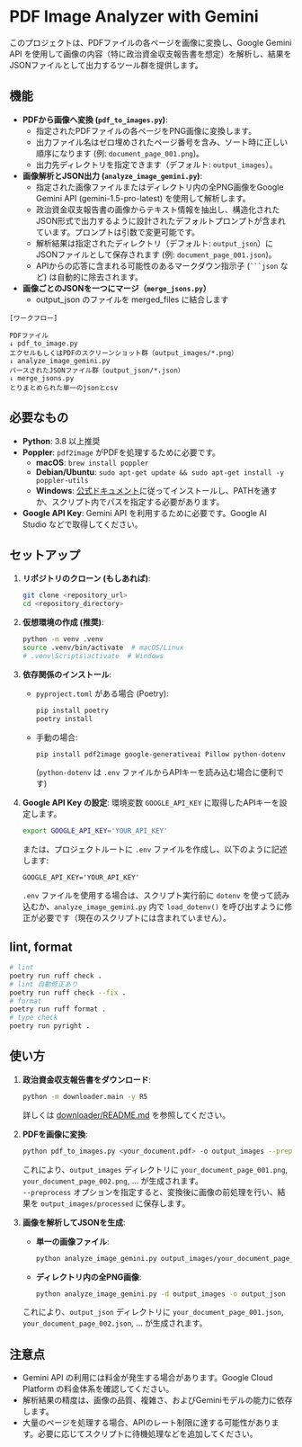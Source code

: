 # PDF Image Analyzer with Gemini

このプロジェクトは、PDFファイルの各ページを画像に変換し、Google Gemini API を使用して画像の内容（特に政治資金収支報告書を想定）を解析し、結果をJSONファイルとして出力するツール群を提供します。

## 機能

*   **PDFから画像へ変換 (`pdf_to_images.py`)**:
    *   指定されたPDFファイルの各ページをPNG画像に変換します。
    *   出力ファイル名はゼロ埋めされたページ番号を含み、ソート時に正しい順序になります (例: `document_page_001.png`)。
    *   出力先ディレクトリを指定できます（デフォルト: `output_images`）。
*   **画像解析とJSON出力 (`analyze_image_gemini.py`)**:
    *   指定された画像ファイルまたはディレクトリ内の全PNG画像をGoogle Gemini API (gemini-1.5-pro-latest) を使用して解析します。
    *   政治資金収支報告書の画像からテキスト情報を抽出し、構造化されたJSON形式で出力するように設計されたデフォルトプロンプトが含まれています。プロンプトは引数で変更可能です。
    *   解析結果は指定されたディレクトリ（デフォルト: `output_json`）にJSONファイルとして保存されます (例: `document_page_001.json`)。
    *   APIからの応答に含まれる可能性のあるマークダウン指示子 (` ```json ` など) は自動的に除去されます。
*  **画像ごとのJSONを一つにマージ（`merge_jsons.py`）**
    *  output_json のファイルを merged_files に結合します

```
[ワークフロー]

PDFファイル
↓ pdf_to_image.py
エクセルもしくはPDFのスクリーンショット群（output_images/*.png）
↓ analyze_image_gemini.py
パースされたJSONファイル群（output_json/*.json）
↓ merge_jsons.py
とりまとめられた単一のjsonとcsv

```


## 必要なもの

*   **Python**: 3.8 以上推奨
*   **Poppler**: `pdf2image` がPDFを処理するために必要です。
    *   **macOS**: `brew install poppler`
    *   **Debian/Ubuntu**: `sudo apt-get update && sudo apt-get install -y poppler-utils`
    *   **Windows**: [公式ドキュメント](https://pdf2image.readthedocs.io/en/latest/installation.html)に従ってインストールし、PATHを通すか、スクリプト内でパスを指定する必要があります。
*   **Google API Key**: Gemini API を利用するために必要です。Google AI Studio などで取得してください。

## セットアップ

1.  **リポジトリのクローン (もしあれば)**:
    ```bash
    git clone <repository_url>
    cd <repository_directory>
    ```
2.  **仮想環境の作成 (推奨)**:
    ```bash
    python -m venv .venv
    source .venv/bin/activate  # macOS/Linux
    # .venv\Scripts\activate  # Windows
    ```
3.  **依存関係のインストール**:
    *   `pyproject.toml` がある場合 (Poetry):
        ```bash
        pip install poetry
        poetry install
        ```
    *   手動の場合:
        ```bash
        pip install pdf2image google-generativeai Pillow python-dotenv
        ```
        (`python-dotenv` は `.env` ファイルからAPIキーを読み込む場合に便利です)

4.  **Google API Key の設定**:
    環境変数 `GOOGLE_API_KEY` に取得したAPIキーを設定します。
    ```bash
    export GOOGLE_API_KEY='YOUR_API_KEY'
    ```
    または、プロジェクトルートに `.env` ファイルを作成し、以下のように記述します:
    ```.env
    GOOGLE_API_KEY='YOUR_API_KEY'
    ```
    `.env` ファイルを使用する場合は、スクリプト実行前に `dotenv` を使って読み込むか、`analyze_image_gemini.py` 内で `load_dotenv()` を呼び出すように修正が必要です（現在のスクリプトには含まれていません）。

## lint, format

```bash
# lint
poetry run ruff check .
# lint 自動修正あり
poetry run ruff check --fix .
# format
poetry run ruff format .
# type check
poetry run pyright .
```

## 使い方

1.  **政治資金収支報告書をダウンロード**:

    ```bash
    python -m downloader.main -y R5
    ```

    詳しくは [downloader/README.md](downloader/README.md) を参照してください。


2.  **PDFを画像に変換**:
    ```bash
    python pdf_to_images.py <your_document.pdf> -o output_images --preprocess grayscale binarize
    ```
    これにより、`output_images` ディレクトリに `your_document_page_001.png`, `your_document_page_002.png`, ... が生成されます。  
    `--preprocess` オプションを指定すると、変換後に画像の前処理を行い、結果を `output_images/processed` に保存します。

3.  **画像を解析してJSONを生成**:
    *   **単一の画像ファイル**:
        ```bash
        python analyze_image_gemini.py output_images/your_document_page_001.png -o output_json
        ```
    *   **ディレクトリ内の全PNG画像**:
        ```bash
        python analyze_image_gemini.py -d output_images -o output_json
        ```
    これにより、`output_json` ディレクトリに `your_document_page_001.json`, `your_document_page_002.json`, ... が生成されます。

## 注意点

*   Gemini API の利用には料金が発生する場合があります。Google Cloud Platform の料金体系を確認してください。
*   解析結果の精度は、画像の品質、複雑さ、およびGeminiモデルの能力に依存します。
*   大量のページを処理する場合、APIのレート制限に達する可能性があります。必要に応じてスクリプトに待機処理などを追加してください。

